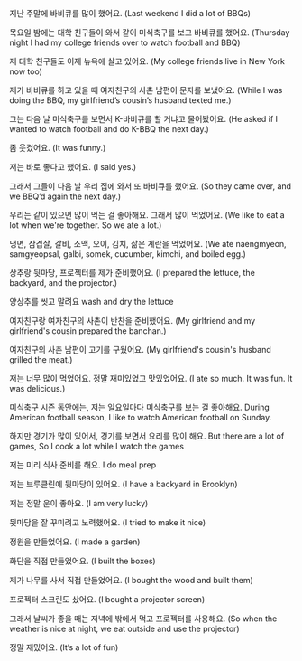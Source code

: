 지난 주말에 바비큐를 많이 했어요.
(Last weekend I did a lot of BBQs)

목요일 밤에는 대학 친구들이 와서 같이 미식축구를 보고 바비큐를 했어요.
(Thursday night I had my college friends over to watch football and BBQ)

제 대학 친구들도 이제 뉴욕에 살고 있어요.
(My college friends live in New York now too)

제가 바비큐를 하고 있을 때 여자친구의 사촌 남편이 문자를 보냈어요.
(While I was doing the BBQ, my girlfriend’s cousin’s husband texted me.)

그는 다음 날 미식축구를 보면서 K-바비큐를 할 거냐고 물어봤어요.
(He asked if I wanted to watch football and do K-BBQ the next day.)

좀 웃겼어요.
(It was funny.)

저는 바로 좋다고 했어요.
(I said yes.)

그래서 그들이 다음 날 우리 집에 와서 또 바비큐를 했어요.
(So they came over, and we BBQ’d again the next day.)

우리는 같이 있으면 많이 먹는 걸 좋아해요. 그래서 많이 먹었어요.
(We like to eat a lot when we're together. So we ate a lot.)

냉면, 삼겹살, 갈비, 소맥, 오이, 김치, 삶은 계란을 먹었어요.
(We ate naengmyeon, samgyeopsal, galbi, somek, cucumber, kimchi, and boiled egg.)

상추랑 뒷마당, 프로젝터를 제가 준비했어요.
(I prepared the lettuce, the backyard, and the projector.)

양상추를 씻고 말려요
wash and dry the lettuce

여자친구랑 여자친구의 사촌이 반찬을 준비했어요.
(My girlfriend and my girlfriend's cousin prepared the banchan.)

여자친구의 사촌 남편이 고기를 구웠어요.
(My girlfriend's cousin's husband grilled the meat.)

저는 너무 많이 먹었어요. 정말 재미있었고 맛있었어요.
(I ate so much. It was fun. It was delicious.)

미식축구 시즌 동안에는, 저는 일요일마다 미식축구를 보는 걸 좋아해요.
During American football season, I like to watch American football on Sunday.

하지만 경기가 많이 있어서, 경기를 보면서 요리를 많이 해요.
But there are a lot of games, So I cook a lot while I watch the games

저는 미리 식사 준비를 해요.
I do meal prep

저는 브루클린에 뒷마당이 있어요.
(I have a backyard in Brooklyn)

저는 정말 운이 좋아요.
(I am very lucky)

뒷마당을 잘 꾸미려고 노력했어요.
(I tried to make it nice)

정원을 만들었어요.
(I made a garden)

화단을 직접 만들었어요.
(I built the boxes)

제가 나무를 사서 직접 만들었어요.
(I bought the wood and built them)

프로젝터 스크린도 샀어요.
(I bought a projector screen)

그래서 날씨가 좋을 때는 저녁에 밖에서 먹고 프로젝터를 사용해요.
(So when the weather is nice at night, we eat outside and use the projector)

정말 재밌어요.
(It’s a lot of fun)
